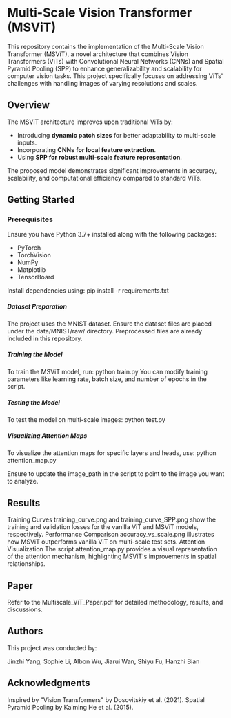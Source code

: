 # Multi-Scale Vision Transformer (MSViT)

This repository contains the implementation of the Multi-Scale Vision Transformer (MSViT), a novel architecture that combines Vision Transformers (ViTs) with Convolutional Neural Networks (CNNs) and Spatial Pyramid Pooling (SPP) to enhance generalizability and scalability for computer vision tasks. This project specifically focuses on addressing ViTs' challenges with handling images of varying resolutions and scales.

## Overview

The MSViT architecture improves upon traditional ViTs by:
- Introducing **dynamic patch sizes** for better adaptability to multi-scale inputs.
- Incorporating **CNNs for local feature extraction**.
- Using **SPP for robust multi-scale feature representation**.

The proposed model demonstrates significant improvements in accuracy, scalability, and computational efficiency compared to standard ViTs.

## Getting Started

### Prerequisites

Ensure you have Python 3.7+ installed along with the following packages:
- PyTorch
- TorchVision
- NumPy
- Matplotlib
- TensorBoard

Install dependencies using:
pip install -r requirements.txt

##### Dataset Preparation
The project uses the MNIST dataset. Ensure the dataset files are placed under the data/MNIST/raw/ directory. Preprocessed files are already included in this repository.

##### Training the Model
To train the MSViT model, run:
python train.py
You can modify training parameters like learning rate, batch size, and number of epochs in the script.

##### Testing the Model
To test the model on multi-scale images:
python test.py

##### Visualizing Attention Maps
To visualize the attention maps for specific layers and heads, use:
python attention_map.py

Ensure to update the image_path in the script to point to the image you want to analyze.

## Results
Training Curves
training_curve.png and training_curve_SPP.png show the training and validation losses for the vanilla ViT and MSViT models, respectively.
Performance Comparison
accuracy_vs_scale.png illustrates how MSViT outperforms vanilla ViT on multi-scale test sets.
Attention Visualization
The script attention_map.py provides a visual representation of the attention mechanism, highlighting MSViT's improvements in spatial relationships.

## Paper
Refer to the Multiscale_ViT_Paper.pdf for detailed methodology, results, and discussions.

## Authors
This project was conducted by:

Jinzhi Yang,
Sophie Li,
Albon Wu,
Jiarui Wan,
Shiyu Fu,
Hanzhi Bian

## Acknowledgments
Inspired by "Vision Transformers" by Dosovitskiy et al. (2021).
Spatial Pyramid Pooling by Kaiming He et al. (2015).
